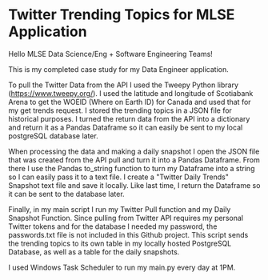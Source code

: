 # Twitter Trending Topics for MLSE Application

Hello MLSE Data Science/Eng + Software Engineering Teams!

This is my completed case study for my Data Engineer application.

To pull the Twitter Data from the API I used the Tweepy Python library (https://www.tweepy.org/). I used the latitude and longitude of Scotiabank Arena to get the WOEID (Where on Earth ID) for Canada and used that for my get trends request. I stored the trending topics in a JSON file for historical purposes. I turned the return data from the API into a dictionary and return it as a Pandas Dataframe so it can easily be sent to my local postgreSQL database later.

When processing the data and making a daily snapshot I open the JSON file that was created from the API pull and turn it into a Pandas Dataframe. From there I use the Pandas to_string function to turn my Dataframe into a string so I can easily pass it to a text file. I create a "Twitter Daily Trends" Snapshot text file and save it locally. Like last time, I return the Dataframe so it can be sent to the database later.

Finally, in my main script I run my Twitter Pull function and my Daily Snapshot Function. Since pulling from Twitter API requires my personal Twitter tokens and for the database I needed my password, the passwords.txt file is not included in this Github project. This script sends the trending topics to its own table in my locally hosted PostgreSQL Database, as well as a table for the daily snapshots.

I used Windows Task Scheduler to run my main.py every day at 1PM.
